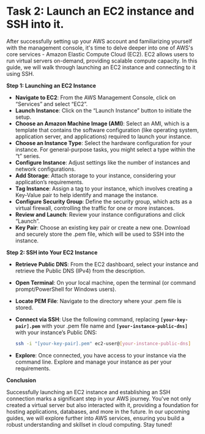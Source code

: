 # Task 2: Launch an EC2 instance and SSH into it.

After successfully setting up your AWS account and familiarizing yourself with the management console, it's time to delve deeper into one of AWS's core services - Amazon Elastic Compute Cloud (EC2). EC2 allows users to run virtual servers on-demand, providing scalable compute capacity. In this guide, we will walk through launching an EC2 instance and connecting to it using SSH.

**Step 1: Launching an EC2 Instance**

- **Navigate to EC2**: From the AWS Management Console, click on “Services” and select “EC2”.
- **Launch Instance**: Click on the “Launch Instance” button to initiate the setup.
- **Choose an Amazon Machine Image (AMI)**: Select an AMI, which is a template that contains the software configuration (like operating system, application server, and applications) required to launch your instance.
- **Choose an Instance Type**: Select the hardware configuration for your instance. For general-purpose tasks, you might select a type within the “t” series.
- **Configure Instance**: Adjust settings like the number of instances and network configurations.
- **Add Storage**: Attach storage to your instance, considering your application’s requirements.
- **Tag Instance**: Assign a tag to your instance, which involves creating a Key-Value pair to help identify and manage the instance.
- **Configure Security Group**: Define the security group, which acts as a virtual firewall, controlling the traffic for one or more instances.
- **Review and Launch**: Review your instance configurations and click “Launch”.
- **Key Pair**: Choose an existing key pair or create a new one. Download and securely store the .pem file, which will be used to SSH into the instance.

**Step 2: SSH into Your EC2 Instance**

- **Retrieve Public DNS**: From the EC2 dashboard, select your instance and retrieve the Public DNS (IPv4) from the description.
- **Open Terminal**: On your local machine, open the terminal (or command prompt/PowerShell for Windows users).
- **Locate PEM File**: Navigate to the directory where your .pem file is stored.
- **Connect via SSH**: Use the following command, replacing **`[your-key-pair].pem`** with your .pem file name and **`[your-instance-public-dns]`** with your instance’s Public DNS:
    
    ```bash
    ssh -i "[your-key-pair].pem" ec2-user@[your-instance-public-dns]
    ```
    
- **Explore**: Once connected, you have access to your instance via the command line. Explore and manage your instance as per your requirements.

**Conclusion**

Successfully launching an EC2 instance and establishing an SSH connection marks a significant step in your AWS journey. You've not only created a virtual server but also interacted with it, providing a foundation for hosting applications, databases, and more in the future. In our upcoming guides, we will explore further into AWS services, ensuring you build a robust understanding and skillset in cloud computing. Stay tuned!